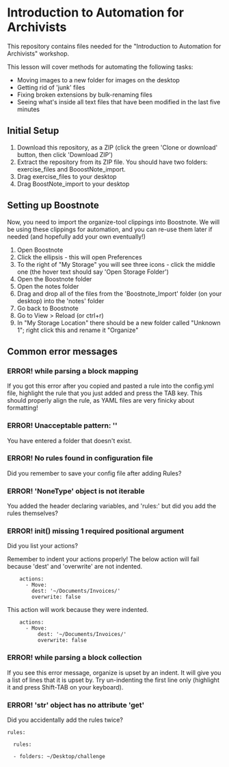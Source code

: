 # Introduction to Automation for Archivists

This repository contains files needed for the "Introduction to Automation for Archivists" workshop.

This lesson will cover methods for automating the following tasks:

- Moving images to a new folder for images on the desktop
- Getting rid of 'junk' files
- Fixing broken extensions by bulk-renaming files
- Seeing what's inside all text files that have been modified in the last five minutes

## Initial Setup

1. Download this repository, as a ZIP (click the green 'Clone or download' button, then click 'Download ZIP') 
2. Extract the repository from its ZIP file. You should have two folders: exercise_files and BooostNote_import.
3. Drag exercise_files to your desktop
4. Drag BoostNote_import to your desktop

## Setting up Boostnote ##

Now, you need to import the organize-tool clippings into Boostnote. We will be using these clippings for automation, and you can re-use them later if needed (and hopefully add your own eventually!)

1. Open Boostnote
2. Click the ellipsis - this will open Preferences
3. To the right of "My Storage" you will see three icons - click the middle one (the hover text should say 'Open Storage Folder')
4. Open the Boostnote folder
5. Open the notes folder
6. Drag and drop all of the files from the 'Boostnote_Import' folder (on your desktop) into the 'notes' folder
7. Go back to Boostnote
8. Go to View > Reload (or ctrl+r)
9. In "My Storage Location" there should be a new folder called "Unknown 1"; right click this and rename it "Organize"

## Common error messages

### ERROR! while parsing a block mapping

If you got this error after you copied and pasted a rule into the config.yml file, highlight the rule that you just added and press the TAB key. This should properly align the rule, as YAML files are very finicky about formatting!

### ERROR! Unacceptable pattern: ''

You have entered a folder that doesn't exist.

### ERROR! No rules found in configuration file

Did you remember to save your config file after adding Rules?

### ERROR! 'NoneType' object is not iterable

You added the header declaring variables, and 'rules:' but did you add the rules themselves?

### ERROR! __init__() missing 1 required positional argument

Did you list your actions?

Remember to indent your actions properly! The below action will fail because 'dest' and 'overwrite' are not indented.

```code
    actions:
      - Move:
        dest: '~/Documents/Invoices/'
        overwrite: false
```

This action will work because they were indented.

```code
    actions:
      - Move:
          dest: '~/Documents/Invoices/'
          overwrite: false
```

### ERROR! while parsing a block collection

If you see this error message, organize is upset by an indent. It will give you a list of lines that it is upset by. Try un-indenting the first line only (highlight it and press Shift-TAB on your keyboard).

### ERROR! 'str' object has no attribute 'get'

Did you accidentally add the rules twice?

```code
rules:

  rules:

  - folders: ~/Desktop/challenge
```
